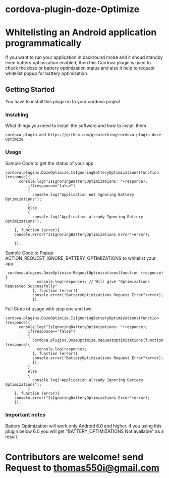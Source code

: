 # cordova-plugin-doze-Optimize

# Whitelisting an Android application programmatically 

If you want to run your application in backround mode and it shoud standby even battery optimization enabled, then this Cordova plugin is used to check the doze or battery optimization status and also it help to request whitelist popup for battery optimization 



## Getting Started

You have to install this plugin in to your cordova project

### Installing

What things you need to install the software and how to install them

```
cordova plugin add https://github.com/greaterking/cordova-plugin-doze-Optimize
```

### Usage 

Sample Code to get the status of your app 

```
cordova.plugins.DozeOptimize.IsIgnoringBatteryOptimizations(function (responce){
      console.log("IsIgnoringBatteryOptimizations: "+responce);
          if(responce=="false")
          {
            console.log("Application not Ignoring Battery Optimizations");
          }
          else
          {
            console.log("Application already Ignoring Battery Optimizations");
          }		
    }, function (error){
    console.error("IsIgnoringBatteryOptimizations Error"+error);
    
    });
```

Sample Code to Popup ACTION_REQUEST_IGNORE_BATTERY_OPTIMIZATIONS to whitelist your app.

```
 cordova.plugins.DozeOptimize.RequestOptimizations(function (responce){
              console.log(responce); // Will give "Optimizations Requested Successfully"
            }, function (error){
            console.error("BatteryOptimizations Request Error"+error);			
            });
```

Full Code of usage with step one and two

```
cordova.plugins.DozeOptimize.IsIgnoringBatteryOptimizations(function (responce){
      console.log("IsIgnoringBatteryOptimizations: "+responce);
          if(responce=="false")
          {
            cordova.plugins.DozeOptimize.RequestOptimizations(function (responce){
              console.log(responce);
            }, function (error){
            console.error("BatteryOptimizations Request Error"+error);			
            });
          }
          else
          {
            console.log("Application already Ignoring Battery Optimizations");
          }		
    }, function (error){
    console.error("IsIgnoringBatteryOptimizations Error"+error);    
    });
```
### Important notes

Battery Optimization will work only Android 6.0 and higher. if you using this plugin below 6.0 you will get "BATTERY_OPTIMIZATIONS Not available" as a result. 

# Contributors are welcome! send Request to thomas550i@gmail.com